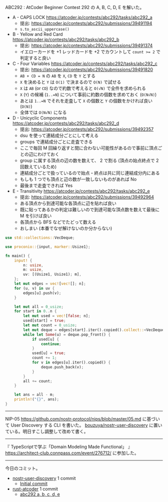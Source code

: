 ABC292 : AtCoder Beginner Contest 292 の A, B, C, D, E を解いた。

- A - CAPS LOCK
  <https://atcoder.jp/contests/abc292/tasks/abc292_a>
  - 提出: <https://atcoder.jp/contests/abc292/submissions/39491194>
  - `s.to_ascii_uppercase()`
- B - Yellow and Red Card
  <https://atcoder.jp/contests/abc292/tasks/abc292_b>
  - 提出: <https://atcoder.jp/contests/abc292/submissions/39491374>
  - イエローカードを +1 レッドカードを +2 でカウントして `count >= 2` で判定すると良い
- C - Four Variables
  <https://atcoder.jp/contests/abc292/tasks/abc292_c>
  - 提出: <https://atcoder.jp/contests/abc292/submissions/39491820>
  - `AB + CD = N` の `AB` を `X`, `CD` を `Y` とする
  - `X` を決めると `Y` は `O(1)` で決まるので `O(N)` で試せる
  - `X` は `AB` (or `CD`) なので約数で考えると `O(√N)` で全件を求められる
  - `X` (`Y`) の候補 (`1..=N`) について事前に約数の個数を求めておく (`O(N√N)`)
  - あとは `1..=N` でそれを走査して `X` の個数と `Y` の個数をかければ良い (`O(N)`)
  - 全体では `O(N√N)` になる
- D - Unicyclic Components
  <https://atcoder.jp/contests/abc292/tasks/abc292_d>
  - 提出: <https://atcoder.jp/contests/abc292/submissions/39492357>
  - dsu を使って連結成分ごとにして考える
  - groups で連結成分ごとに走査できる
  - ここで毎回 M 回繰り返すと間に合わない可能性があるので事前に頂点ごとの辺にわけておく
  - group に属する頂点の辺の数を数えて、 2 で割る (頂点の始点終点で 2 回数えているため)
  - 連結成分ごとで扱っているので始点・終点は共に同じ連結成分内にある
  - もしも 1 つでも頂点と辺の数が一致しないものがあれば No
  - 最後まで走査できれば Yes
- E - Transitivity
  <https://atcoder.jp/contests/abc292/tasks/abc292_e>
  - 提出: <https://atcoder.jp/contests/abc292/submissions/39492964>
  - ある頂点から到達可能な各頂点に辺を貼れば良い
  - 既に貼ってあるかの判定は難しいので到達可能な頂点数を数えて最後に M を引けば良い
  - 各頂点から BFS などでたどって数える
  - おしまい (本番でなぜ解けないのか分からない)

```rust
use std::collections::VecDeque;

use proconio::{input, marker::Usize1};

fn main() {
    input! {
        n: usize,
        m: usize,
        uv: [(Usize1, Usize1); m],
    };
    let mut edges = vec![vec![]; n];
    for (u, v) in uv {
        edges[u].push(v);
    }

    let mut all = 0_usize;
    for start in 0..n {
        let mut used = vec![false; n];
        used[start] = true;
        let mut count = 0_usize;
        let mut deque = edges[start].iter().copied().collect::<VecDeque<usize>>();
        while let Some(u) = deque.pop_front() {
            if used[u] {
                continue;
            }
            used[u] = true;
            count += 1;
            for v in edges[u].iter().copied() {
                deque.push_back(v);
            }
        }
        all += count;
    }

    let ans = all - m;
    println!("{}", ans);
}
```

---

NIP-05 <https://github.com/nostr-protocol/nips/blob/master/05.md> に基づいて User Discovery する CLI を書いた。 [bouzuya/nostr-user-discovery] に置いている。明日すこし調整して改めて書く。

---

『 TypeScriptで学ぶ「Domain Modeling Made Functional」 』 <https://architect-club.connpass.com/event/276712/> に参加した。

---

今日のコミット。

- [nostr-user-discovery](https://github.com/bouzuya/nostr-user-discovery) 1 commit
  - [Initial commit](https://github.com/bouzuya/nostr-user-discovery/commit/a018443648b58efd1fded3311e530c687e37c970)
- [rust-atcoder](https://github.com/bouzuya/rust-atcoder) 1 commit
  - [abc292 a, b, c, d, e](https://github.com/bouzuya/rust-atcoder/commit/c53ce6372470593effea659fcf9153d6bae355d9)

[bouzuya/nostr-user-discovery]: https://github.com/bouzuya/nostr-user-discovery

